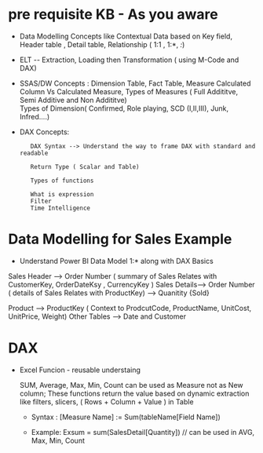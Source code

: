 # pre requisite KB - As you aware 

  * Data Modelling Concepts like 
             Contextual Data based on Key field, 
             Header table , 
             Detail table, 
             Relationship ( 1:1 , 1:*, *:*)

  * ELT -- Extraction, Loading then Transformation ( using M-Code and DAX)
  
  * SSAS/DW Concepts :
           Dimension Table,
           Fact Table,
           Measure
           Calculated Column Vs Calculated Measure,
           Types of Measures ( Full Addititve, Semi Additive and Non Addititve)   
           Types of Dimension( Confirmed, Role playing, SCD (I,II,III), Junk, Infred....) 
   
   * DAX Concepts:

            DAX Syntax --> Understand the way to frame DAX with standard and readable

            Return Type ( Scalar and Table)

            Types of functions
             
            What is expression
            Filter
            Time Intelligence

   
# Data Modelling for Sales Example
 * Understand Power BI Data Model 1:* along with DAX Basics

Sales Header --> Order Number ( summary of Sales Relates with CustomerKey, OrderDateKsy , CurrencyKey )
Sales Details--> Order Number ( details of Sales Relates with ProductKey) --> Quanitity {Sold}

Product     --> ProductKey ( Context to ProdcutCode, ProductName, UnitCost, UnitPrice, Weight)
Other Tables --> Date and Customer

# DAX

* Excel Funcion - reusable understaing

	SUM, Average, Max, Min, Count can be used as Measure not as New column; 
	These functions return the value based on dynamic extraction like filters, slicers, ( Rows + Column + Value ) in Table
	
	* Syntax :
	[Measure Name] := Sum(tableName[Field Name])
	
	* Example:
	Exsum = sum(SalesDetail[Quantity]) // can be used in  AVG, Max, Min, Count